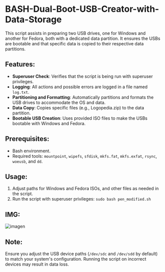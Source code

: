 # BASH-Dual-Boot-USB-Creator-with-Data-Storage
This script assists in preparing two USB drives, one for Windows and another for Fedora, both with a dedicated data partition. It ensures the USBs are bootable and that specific data is copied to their respective data partitions.

## Features:
- **Superuser Check**: Verifies that the script is being run with superuser privileges.
- **Logging**: All actions and possible errors are logged in a file named `log.txt`.
- **Partitioning and Formatting**: Automatically partitions and formats the USB drives to accommodate the OS and data.
- **Data Copy**: Copies specific files (e.g., Logopedia.zip) to the data partition.
- **Bootable USB Creation**: Uses provided ISO files to make the USBs bootable with Windows and Fedora.

## Prerequisites:
- Bash environment.
- Required tools: `mountpoint`, `wipefs`, `sfdisk`, `mkfs.fat`, `mkfs.exfat`, `rsync`, `woeusb`, and `dd`.

## Usage:
1. Adjust paths for Windows and Fedora ISOs, and other files as needed in the script.
2. Run the script with superuser privileges: `sudo bash pen_modified.sh`

## IMG:
![imagen](https://github.com/toniles/BASH-Dual-Boot-USB-Creator-with-Data-Storage/assets/120176462/b52c4295-113f-4fe0-b50c-7b96902c6594)

## Note:
Ensure you adjust the USB device paths (`/dev/sdc` and `/dev/sdd` by default) to match your system's configuration. Running the script on incorrect devices may result in data loss.
